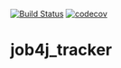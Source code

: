 [![Build Status](https://travis-ci.org/romankhiropulos/job4j_tracker.svg?branch=master)](https://travis-ci.org/romankhiropulos/job4j_tracker)
[![codecov](https://codecov.io/gh/romankhiropulos/job4j_tracker/branch/master/graph/badge.svg)](https://codecov.io/gh/romankhiropulos/job4j_tracker)

# job4j_tracker